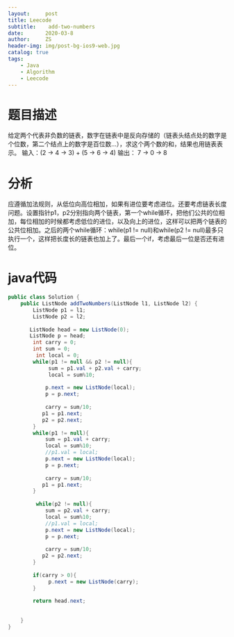```yaml
---
layout:     post
title: Leecode
subtitle:    add-two-numbers
date:       2020-03-8
author:     ZS
header-img: img/post-bg-ios9-web.jpg
catalog: true
tags: 
    - Java
    - Algorithm
    - Leecode
---
```



# 题目描述
给定两个代表非负数的链表，数字在链表中是反向存储的（链表头结点处的数字是个位数，第二个结点上的数字是百位数...），求这个两个数的和，结果也用链表表示。
输入：(2 -> 4 -> 3) + (5 -> 6 -> 4)
输出： 7 -> 0 -> 8
# 分析
应遵循加法规则，从低位向高位相加，如果有进位要考虑进位。还要考虑链表长度问题。设置指针p1，p2分别指向两个链表，第一个while循环，把他们公共的位相加，每位相加的时候都考虑低位的进位，以及向上的进位，这样可以把两个链表的公共位相加。之后的两个while循环：while(p1 != null)和while(p2 != null)最多只执行一个，这样把长度长的链表也加上了。最后一个if，考虑最后一位是否还有进位。

# java代码
```java
public class Solution {
    public ListNode addTwoNumbers(ListNode l1, ListNode l2) {
        ListNode p1 = l1;
        ListNode p2 = l2;
        
       ListNode head = new ListNode(0);
       ListNode p = head;
        int carry = 0;
        int sum = 0;
         int local = 0;
        while(p1 != null && p2 != null){
             sum = p1.val + p2.val + carry;
             local = sum%10;
            
            p.next = new ListNode(local);
            p = p.next;
            
            carry = sum/10;
           p1 = p1.next;
           p2 = p2.next;
        }
        while(p1 != null){
            sum = p1.val + carry;
            local = sum%10;
            //p1.val = local;
            p.next = new ListNode(local);
            p = p.next;
            
            carry = sum/10;
           p1 = p1.next;
        }
        
         while(p2 != null){
            sum = p2.val + carry;
            local = sum%10;
            //p1.val = local;
            p.next = new ListNode(local);
            p = p.next;
            
            carry = sum/10;
           p2 = p2.next;
        }
        
        if(carry > 0){
             p.next = new ListNode(carry);
        }
        
        return head.next;
        
        
    }
}
```